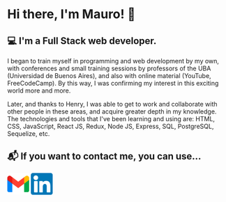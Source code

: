 # Hi there, I'm Mauro! 👋

## 💻 I'm a Full Stack web developer.

I began to train myself in programming and web development by my own, with conferences and small training sessions by professors of the UBA (Universidad de Buenos Aires), and also with online material (YouTube, FreeCodeCamp). By this way, I was confirming my interest in this exciting world more and more.

Later, and thanks to Henry, I was able to get to work and collaborate with other people in these areas, and acquire greater depth in my knowledge. The technologies and tools that I've been learning and using are: HTML, CSS, JavaScript, React JS, Redux, Node JS, Express, SQL, PostgreSQL, Sequelize, etc.

## 📬 If you want to contact me, you can use...

<a href='https://www.linkedin.com/in/mauroreyna' target='_blank' rel='noopener noreferrer'><img src='./logos/GmailLogo.png' width='50px'/></a>
<a href='https://www.linkedin.com/in/mauroreyna' target='_blank' rel='noopener noreferrer'><img src='./logos/LinkedInLogo.png' width='50px'/></a>

<!--
**MauroR7GH/MauroR7GH** is a ✨ _special_ ✨ repository because its `README.md` (this file) appears on your GitHub profile.

Here are some ideas to get you started:

- 🔭 I’m currently working on ...
- 🌱 I’m currently learning ...
- 👯 I’m looking to collaborate on ...
- 🤔 I’m looking for help with ...
- 💬 Ask me about ...
- 📫 How to reach me: ...
- 😄 Pronouns: ...
- ⚡ Fun fact: ...
-->
